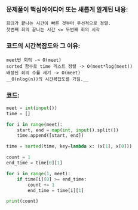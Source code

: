### 문제풀이 핵심아이디어 또는 새롭게 알게된 내용: 
    회의가 끝나는 시간이 빠른 것부터 우선적으로 정렬.
    첫번째 회의 끝나는 시간 <= 두번째 회의 시작

### 코드의 시간복잡도와 그 이유:
    meet번 회의 -> O(meet)
    sorted 함수로 time 리스트 정렬 -> O(meet*log(meet))
    배정된 회의 수를 세기 -> O(meet)
    __O(nlog(n))의 시간복잡도를 가짐.__


### 코드:
```python
meet = int(input())
time = []

for i in range(meet):
    start, end = map(int, input().split())
    time.append([start, end])

time = sorted(time, key=lambda x: (x[1], x[0]))

count = 1
end_time = time[0][1]

for i in range(1, meet):
    if time[i][0] >= end_time:
        count += 1
        end_time = time[i][1]

print(count)
```
